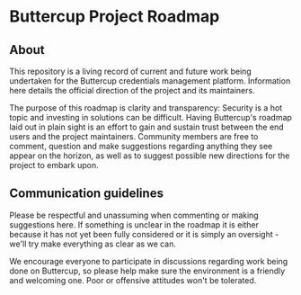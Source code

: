 # Buttercup Project Roadmap

## About
This repository is a living record of current and future work being undertaken for the Buttercup credentials management platform. Information here details the official direction of the project and its maintainers.

The purpose of this roadmap is clarity and transparency: Security is a hot topic and investing in solutions can be difficult. Having Buttercup's roadmap laid out in plain sight is an effort to gain and sustain trust between the end users and the project maintainers. Community members are free to comment, question and make suggestions regarding anything they see appear on the horizon, as well as to suggest possible new directions for the project to embark upon.

## Communication guidelines
Please be respectful and unassuming when commenting or making suggestions here. If something is unclear in the roadmap it is either because it has not yet been fully considered or it is simply an oversight - we'll try make everything as clear as we can. 

We encourage everyone to participate in discussions regarding work being done on Buttercup, so please help make sure the environment is a friendly and welcoming one. Poor or offensive attitudes won't be tolerated.
